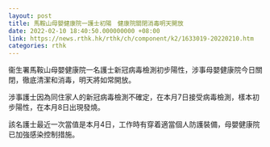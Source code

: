 ```yaml
---
layout: post
title: 馬鞍山母嬰健康院一護士初陽　健康院關閉消毒明天開放
date: 2022-02-10 18:40:50.000000000 +08:00
link: https://news.rthk.hk/rthk/ch/component/k2/1633019-20220210.htm
categories: rthk
---
```


衞生署馬鞍山母嬰健康院一名護士新冠病毒檢測初步陽性，涉事母嬰健康院今日關閉，徹底清潔和消毒，明天將如常開放。

涉事護士因為同住家人的新冠病毒檢測不確定，在本月7日接受病毒檢測，樣本初步陽性，在本月8日出現發燒。

該名護士最近一次當值是本月4日，工作時有穿着適當個人防護裝備，母嬰健康院已加強感染控制措施。
